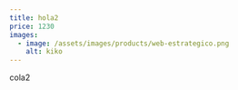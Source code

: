 ```yaml
---
title: hola2
price: 1230
images:
  - image: /assets/images/products/web-estrategico.png
    alt: kiko
---
```

cola2
